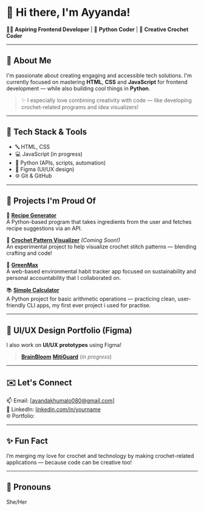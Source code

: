 # 👋 Hi there, I'm Ayyanda!

👩‍💻 **Aspiring Frontend Developer** | 🐍 **Python Coder** | 🧶 **Creative Crochet Coder**

---

## 🌟 About Me
I'm passionate about creating engaging and accessible tech solutions. I'm currently focused on mastering **HTML**, **CSS** and **JavaScript** for frontend development — while also building cool things in **Python**.

> ✨ I especially love combining creativity with code — like developing crochet-related programs and idea visualizers!

---

## 🧰 Tech Stack & Tools
- 🔤 HTML, CSS
- 💻 JavaScript (in progress)
- 🐍 Python (APIs, scripts, automation)
- 🎨 Figma (UI/UX design)
- 🌐 Git & GitHub

---

## 💼 Projects I'm Proud Of

🍳 [**Recipe Generator**](https://github.com/Ayyanda/recipe-generator)  
A Python-based program that takes ingredients from the user and fetches recipe suggestions via an API.

🧶 [**Crochet Pattern Visualizer**](#) *(Coming Soon!)*  
An experimental project to help visualize crochet stitch patterns — blending crafting and code!

🌱 [**GreenMax**](https://github.com/Ayyanda/GreenMax)  
A web-based environmental habit tracker app focused on sustainability and personal accountability that I collaborated on.

📚 [**Simple Calculator**](https://github.com/Ayyanda/simple-calculator)  
A Python project for basic arithmetic operations — practicing clean, user-friendly CLI apps, my first ever project i used for practise.

---

## 🎨 UI/UX Design Portfolio (Figma)
I also work on **UI/UX prototypes** using Figma!  
> [**BrainBloom**](https://www.figma.com/design/Jmj9874TkZcUoFjoJRFuai/BrainBloom?node-id=0-1&t=Gwm2KUnFd6vqvUxB-1)
> [**MitiGuard**](https://www.figma.com/design/unl3l9o6gs6eG1loOMNGmG/Untitled?t=Gwm2KUnFd6vqvUxB-1) (_in progress_)


---

## ✉️ Let's Connect
📫 Email: [ayandakhumalo080@gmail.com]  
💼 LinkedIn: [linkedin.com/in/yourname](www.linkedin.com/in/ayanda-khumalo-591b02250)   
🌐 Portfolio: [](#) 

---

## ✨ Fun Fact
I’m merging my love for crochet and technology by making crochet-related applications — because code can be creative too!

---

## 📌 Pronouns
She/Her
